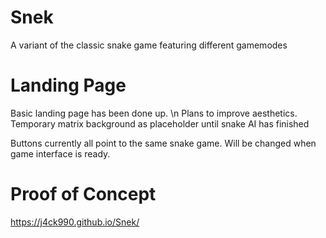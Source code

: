 # Snek
A variant of the classic snake game featuring different gamemodes

# Landing Page
Basic landing page has been done up. \n
  Plans to improve aesthetics.
  Temporary matrix background as placeholder until snake AI has finished
  
Buttons currently all point to the same snake game. Will be changed when game interface is ready.




# Proof of Concept
https://j4ck990.github.io/Snek/
